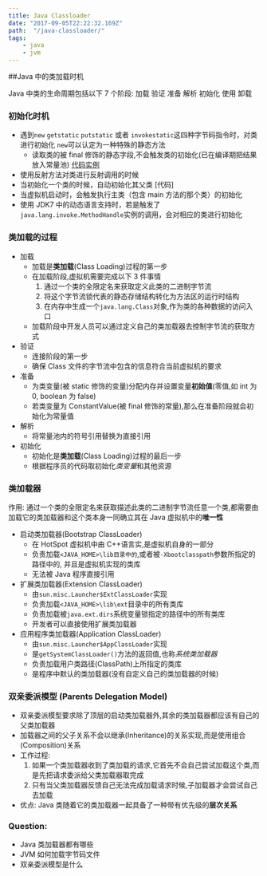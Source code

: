 ```yaml
---
title: Java Classloader
date: "2017-09-05T22:22:32.169Z"
path:  "/java-classloader/"
tags:
    - java
    - jvm
---
```


##Java 中的类加载时机

Java 中类的生命周期包括以下 7 个阶段:
加载 验证 准备 解析 初始化 使用 卸载

### 初始化时机

* 遇到`new` `getstatic` `putstatic` 或者 `invokestatic`这四种字节码指令时，对类进行初始化
  `new`可以认定为一种特殊的静态方法
  * 读取类的被 final 修饰的静态字段,不会触发类的初始化(已在编译期把结果放入常量池) [代码实例](InitialTest.java)
* 使用反射方法对类进行反射调用的时候
* 当初始化一个类的时候，自动初始化其父类 [代码]
* 当虚拟机启动时，会触发执行主类（包含 main 方法的那个类）的初始化
* 使用 JDK7 中的动态语言支持时，若是触发了`java.lang.invoke.MethodHandle`实例的调用，会对相应的类进行初始化

### 类加载的过程

* 加载
   * 加载是**类加载**(Class Loading)过程的第一步
   * 在加载阶段,虚拟机需要完成以下 3 件事情
      1. 通过一个类的全限定名来获取定义此类的二进制字节流
      2. 将这个字节流锁代表的静态存储结构转化为方法区的运行时结构
      3. 在内存中生成一个`java.lang.Class`对象,作为类的各种数据的访问入口
  * 加载阶段中开发人员可以通过定义自己的类加载器去控制字节流的获取方式
* 验证
  * 连接阶段的第一步
  * 确保 Class 文件的字节流中包含的信息符合当前虚拟机的要求
* 准备
  * 为类变量(被 static 修饰的变量)分配内存并设置变量**初始值**(零值,如 int 为 0, boolean 为 false)
  * 若类变量为 ConstantValue(被 final 修饰的常量),那么在准备阶段就会初始化为常量值
* 解析
  * 将常量池内的符号引用替换为直接引用
* 初始化
  * 初始化是**类加载**(Class Loading)过程的最后一步
  * 根据程序员的代码取初始化*类变量*和其他资源

### 类加载器

作用: 通过一个类的全限定名来获取描述此类的二进制字节流任意一个类,都需要由加载它的类加载器和这个类本身一同确立其在 Java 虚拟机中的**唯一性**

* 启动类加载器(Bootstrap ClassLoader)
  * 在 HotSpot 虚拟机中由 C++语言实,是虚拟机自身的一部分
  * 负责加载`<JAVA_HOME>\lib目录中的`,或者被`-Xbootclasspath`参数所指定的路径中的,
    并且是虚拟机实现的类库
  * 无法被 Java 程序直接引用
* 扩展类加载器(Extension ClassLoader)
  * 由`sun.misc.Launcher$ExtClassLoader`实现
  * 负责加载`<JAVA_HOME>\lib\ext`目录中的所有类库
  * 负责加载被`java.ext.dirs`系统变量锁指定的路径中的所有类库
  * 开发者可以直接使用扩展类加载器
* 应用程序类加载器(Application ClassLoader)
  * 由`sun.misc.Launcher$AppClassLoader`实现
  * 是`getSystemClassLoader()`方法的返回值,也称*系统类加载器*
  * 负责加载用户类路径(ClassPath)上所指定的类库
  * 是程序中默认的类加载器(没有自定义自己的类加载器的时候)

### 双亲委派模型 (Parents Delegation Model)

* 双亲委派模型要求除了顶层的启动类加载器外,其余的类加载器都应该有自己的父类加载器
* 加载器之间的父子关系不会以继承(Inheritance)的关系实现,而是使用组合(Composition)关系
* 工作过程:
  1. 如果一个类加载器收到了类加载的请求,它首先不会自己尝试加载这个类,而是先把请求委派给父类加载器取完成
  2. 只有当父类加载器反馈自己无法完成加载请求时候,子加载器才会尝试自己去加载
* 优点: Java 类随着它的类加载器一起具备了一种带有优先级的**层次关系**

### Question:

* Java 类加载器都有哪些
* JVM 如何加载字节码文件
* 双亲委派模型是什么
